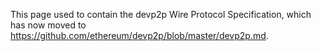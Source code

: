 This page used to contain the devp2p Wire Protocol Specification, which has now moved to https://github.com/ethereum/devp2p/blob/master/devp2p.md.